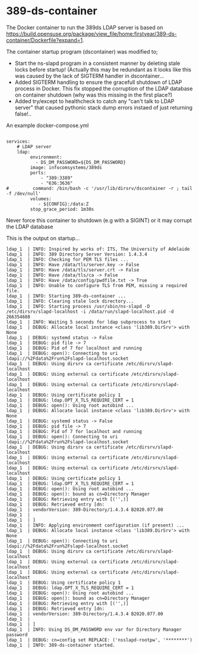 # 389-ds-container
The Docker container to run the 389ds LDAP server is based on https://build.opensuse.org/package/view_file/home:firstyear/389-ds-container/Dockerfile?expand=1.

The container startup program (dscontainer) was modified to;
* Start the ns-slapd program in a consistent manner by deleting stale locks before startup! (Actually this may be redundant as it looks like this was caused by the lack of SIGTERM handler in dscontainer...
* Added SIGTERM handling to ensure the gracefull shutdown of LDAP process in Docker. This fix stopped the corruption of the LDAP database on container shutdown (why was this missing in the first place?) 
* Added try/except to healthcheck to catch any "can't talk to LDAP server" that caused pythonic stack dump errors instaed of just returning false!..  

An example docker-compose.yml
```version: '3'

services:
    # LDAP server    
    ldap:
         environment:
           - DS_DM_PASSWORD=${DS_DM_PASSWORD}
         image: infocomsystems/389ds
         ports:
             - "389:3389"
             - "636:3636"
#         command: /bin/bash -c '/usr/lib/dirsrv/dscontainer -r ; tail -f /dev/null'
         volumes:
            - ${CONFIG}:/data:Z
         stop_grace_period: 1m30s
```
Never force this container to shutdown (e.g with a SIGINT) or it may corrupt the LDAP database

This is the output on startup...
```ldap_1  | INFO: The 389 Directory Server Container Bootstrap
ldap_1  | INFO: Inspired by works of: ITS, The University of Adelaide
ldap_1  | INFO: 389 Directory Server Version: 1.4.3.4
ldap_1  | INFO: Checking for PEM TLS files ...
ldap_1  | INFO: Have /data/tls/server.key -> False
ldap_1  | INFO: Have /data/tls/server.crt -> False
ldap_1  | INFO: Have /data/tls/ca -> False
ldap_1  | INFO: Have /data/config/pwdfile.txt -> True
ldap_1  | INFO: Unable to configure TLS from PEM, missing a required file.
ldap_1  | INFO: Starting 389-ds-container ...
ldap_1  | INFO: Clearing stale lock directory...
ldap_1  | INFO: Starting process /usr/sbin/ns-slapd -D /etc/dirsrv/slapd-localhost -i /data/run/slapd-localhost.pid -d 266354688
ldap_1  | INFO: Waiting 5 seconds for ldap subprocess to start
ldap_1  | DEBUG: Allocate local instance <class 'lib389.DirSrv'> with None
ldap_1  | DEBUG: systemd status -> False
ldap_1  | DEBUG: pid file -> 7
ldap_1  | DEBUG: Pid of 7 for localhost and running
ldap_1  | DEBUG: open(): Connecting to uri ldapi://%2Fdata%2Frun%2Fslapd-localhost.socket
ldap_1  | DEBUG: Using dirsrv ca certificate /etc/dirsrv/slapd-localhost
ldap_1  | DEBUG: Using external ca certificate /etc/dirsrv/slapd-localhost
ldap_1  | DEBUG: Using external ca certificate /etc/dirsrv/slapd-localhost
ldap_1  | DEBUG: Using certificate policy 1
ldap_1  | DEBUG: ldap.OPT_X_TLS_REQUIRE_CERT = 1
ldap_1  | DEBUG: open(): Using root autobind ...
ldap_1  | DEBUG: Allocate local instance <class 'lib389.DirSrv'> with None
ldap_1  | DEBUG: systemd status -> False
ldap_1  | DEBUG: pid file -> 7
ldap_1  | DEBUG: Pid of 7 for localhost and running
ldap_1  | DEBUG: open(): Connecting to uri ldapi://%2Fdata%2Frun%2Fslapd-localhost.socket
ldap_1  | DEBUG: Using dirsrv ca certificate /etc/dirsrv/slapd-localhost
ldap_1  | DEBUG: Using external ca certificate /etc/dirsrv/slapd-localhost
ldap_1  | DEBUG: Using external ca certificate /etc/dirsrv/slapd-localhost
ldap_1  | DEBUG: Using certificate policy 1
ldap_1  | DEBUG: ldap.OPT_X_TLS_REQUIRE_CERT = 1
ldap_1  | DEBUG: open(): Using root autobind ...
ldap_1  | DEBUG: open(): bound as cn=Directory Manager
ldap_1  | DEBUG: Retrieving entry with [('',)]
ldap_1  | DEBUG: Retrieved entry [dn: 
ldap_1  | vendorVersion: 389-Directory/1.4.3.4 B2020.077.00
ldap_1  | 
ldap_1  | ]
ldap_1  | INFO: Applying environment configuration (if present) ...
ldap_1  | DEBUG: Allocate local instance <class 'lib389.DirSrv'> with None
ldap_1  | DEBUG: open(): Connecting to uri ldapi://%2Fdata%2Frun%2Fslapd-localhost.socket
ldap_1  | DEBUG: Using dirsrv ca certificate /etc/dirsrv/slapd-localhost
ldap_1  | DEBUG: Using external ca certificate /etc/dirsrv/slapd-localhost
ldap_1  | DEBUG: Using external ca certificate /etc/dirsrv/slapd-localhost
ldap_1  | DEBUG: Using certificate policy 1
ldap_1  | DEBUG: ldap.OPT_X_TLS_REQUIRE_CERT = 1
ldap_1  | DEBUG: open(): Using root autobind ...
ldap_1  | DEBUG: open(): bound as cn=Directory Manager
ldap_1  | DEBUG: Retrieving entry with [('',)]
ldap_1  | DEBUG: Retrieved entry [dn: 
ldap_1  | vendorVersion: 389-Directory/1.4.3.4 B2020.077.00
ldap_1  | 
ldap_1  | ]
ldap_1  | INFO: Using DS_DM_PASSWORD env var for Directory Manager password
ldap_1  | DEBUG: cn=config set REPLACE: ('nsslapd-rootpw', '********')
ldap_1  | INFO: 389-ds-container started.
``` 
